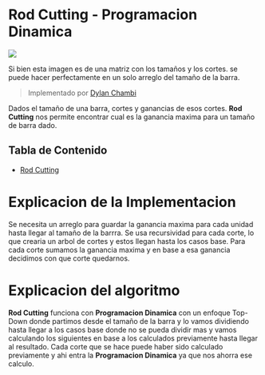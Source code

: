 # Rod Cutting - Programacion Dinamica

![](https://i2.wp.com/techieme.in/wp-content/uploads/01knapsack.png?fit=1213%2C392)

Si bien esta imagen es de una matriz con los tamaños y los cortes. se puede hacer perfectamente en un solo arreglo del tamaño de la barra.

> Implementado por [Dylan Chambi](https://github.com/Dylan-Chambi)

Dados el tamaño de una barra, cortes y ganancias de esos cortes. **Rod Cutting** nos permite encontrar cual es la ganancia maxima para un tamaño de barra dado.

## Tabla de Contenido

- [Rod Cutting](https://github.com/Dylan-Chambi/Algoritmica-2/blob/5fc9b6d23a55952944e14e48b8f6a2a036108fdd/algoritmos/programacion_dinamica/rod_cutting/rod_cutting.cpp)

# Explicacion de la Implementacion

Se necesita un arreglo para guardar la ganancia maxima para cada unidad hasta llegar al tamaño de la barrra. Se usa recursividad para cada corte, lo que crearia un arbol de cortes y estos llegan hasta los casos base. Para cada corte sumamos la ganancia maxima y en base a esa ganancia decidimos con que corte quedarnos.


# Explicacion del algoritmo

**Rod Cutting** funciona con **Programacion Dinamica** con un enfoque Top-Down donde partimos desde el tamaño de la barra y lo vamos dividiendo  hasta llegar a los casos base donde no se pueda dividir mas y vamos calculando los siguientes en base a los calculados previamente hasta llegar al resultado.
Cada corte que se hace puede haber sido calculado previamente y ahi entra la **Programacion Dinamica** ya que nos ahorra ese calculo.